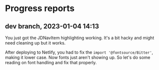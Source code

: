 # Progress reports

## dev branch, 2023-01-04 14:13

You just got the JDNavItem highlighting working. It's a bit hacky and might need cleaning up but it works.

After deploying to Netlify, you had to fix the `import '@fontsource/Bitter'`, making it lower case. Now fonts just aren't showing up. So let's do some reading on font handling and fix that properly.
